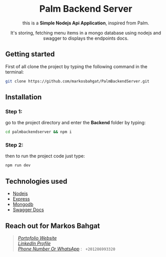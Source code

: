 <div align="center">

# Palm Backend Server

this is a **Simple Nodejs Api Application**, inspired from Palm.

It's storing, fetching menu items in a mongo database using nodejs and swagger to displays the endpoints docs. <br />

</div>

## Getting started

First of all clone the project by typing the following command in the terminal:

```sh
git clone https://github.com/markosbahgat/PalmBackendServer.git
```

## Installation

### Step 1:

go to the project directory and enter the **Backend** folder by typing:

```sh
cd palmbackendserver && npm i
```

### Step 2:

then to run the project code just type:

```sh
npm run dev
```

## Technologies used

- [Nodejs](https://angular.io/)
- [Express](https://www.typescriptlang.org/)
- [Mongodb](https://www.typescriptlang.org/)
- [Swagger Docs](https://axios.com/)

## Reach out for Markos Bahgat

> [_Portofolio Website_](https://markos-bahgat.com)  
> [_LinkedIn Profile_](https://www.linkedin.com/in/markosbahgat)  
> [_Phone Number Or WhatsApp_]() : ` +201286993320`
